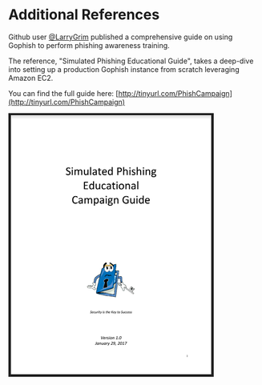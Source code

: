 # Additional References

Github user [@LarryGrim](https://github.com/LarryGrim) published a comprehensive guide on using Gophish to perform phishing awareness training.

The reference, "Simulated Phishing Educational Guide", takes a deep-dive into setting up a production Gophish instance from scratch leveraging Amazon EC2.

You can find the full guide here: [http://tinyurl.com/PhishCampaign](http://tinyurl.com/PhishCampaign)

![](.gitbook/assets/import.png)

